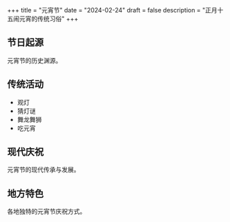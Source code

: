 +++
title = "元宵节"
date = "2024-02-24"
draft = false
description = "正月十五闹元宵的传统习俗"
+++

## 节日起源
元宵节的历史渊源。

## 传统活动
- 观灯
- 猜灯谜
- 舞龙舞狮
- 吃元宵

## 现代庆祝
元宵节的现代传承与发展。

## 地方特色
各地独特的元宵节庆祝方式。 